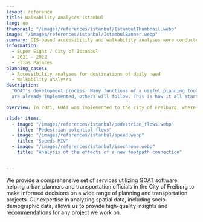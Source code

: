 ```yaml
---
layout: reference
title: Walkability Analyses Istanbul
lang: en
thumbnail: "/images/references/istanbul/IstambulThumbnail.webp"
image: "/images/references/istanbul/IstambulBanner.webp"
summary: GIS-based accessibility and walkability analyses were conducted as a basis for planning the redevelopment of six neighborhoods in Istanbul.
information:
  - Super Eight / City of Istanbul
  - 2021 - 2022
  - Elias Pajares
planning_cases:
  - Accessibility analyses for destinations of daily need
  - Walkability analyses
description:
  "GOAT's development process. Many functions of a useful planning tool
  are already implemented, others will follow. This is how it all started:"

overview: In 2021, GOAT was implemented to the city of Freiburg, where it was developed with new features as part of an innovation project. Since then, the software has been used by the City of Freiburg's Urban Planning Department and the VAG, among others, to conduct needs and location analyses for new bike-sharing stations. A wide range of spatial data, including socio-demographic data, is used for this purpose.

slider_items:
  - image: "/images/references/istanbul/pedestrian_flows.webp"
    title: "Pedestrian potential flows"
  - image: "/images/references/istanbul/speed.webp"
    title: "Speeds MIV"
  - image: "/images/references/istanbul/isochrone.webp"
    title: "Analysis of the effects of a new footpath connection"


---
```


We provide a comprehensive set of services utilizing GOAT software, helping urban planners and transportation officials in the City of Freiburg to make informed decisions on a wide range of planning and transportation projects. Our expertise in analyzing spatial data, including socio-demographic data, allows us to provide high-quality insights and recommendations for any project we work on.